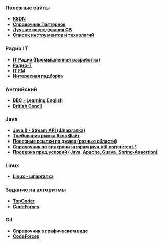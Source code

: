  
### Полезные сайты
- **<a href="https://rsdn.ru/">RSDN</a>**
- **<a href="http://design-pattern.ru/">Справочник Паттернов</a>**
- **<a href="http://jeffhuang.com/best_paper_awards.html"> Лучшие исследования CS </a>**
- **<a href="http://habrahabr.ru/company/luxoft/blog/280784/"> Список инструментов и технологий </a>**

### Радио IT 

- **<a href="https://pankratov.podfm.ru/radio/?page=2">IT Радио (Промышленная разработка) </a>**
- **<a href="http://www.radio-t.com/"> Радио-Т </a>**
- **<a href="http://guzei.com/online_radio/listen.php?online_radio_id=16714"> IT FM </a>**
- **<a href="http://www.uamedwed.com/servisy/interesnye-podkasty-dlya-it-specialista.htm"> Интересная подборка</a>**



### Английский 
- **<a href="http://www.bbc.co.uk/learningenglish/">BBC - Learning English</a>**
- **<a href="http://learnenglish.britishcouncil.org/en/magazine">British Concil</a>**

 
### Java
- **<a href="http://habrahabr.ru/company/luxoft/blog/270383/">Java 8 - Stream API (Шпаргалка)</a>**
- **<a href="https://www.youtube.com/watch?v=ft0Nj8Cm9kk">Требования рынка Яков Файт</a>**
- **<a href="https:https://habrahabr.ru/company/luxoft/blog/272025/">Полезные ссылки по джава (разные области)</a>**
- **<a href="https://habrahabr.ru/post/277669/">Справочник по синхронизаторам java.util.concurrent.*</a>**
- **<a href="http://www.sw-engineering-candies.com/blog-1/comparison-of-ways-to-check-preconditions-in-java"> Проверка пред условий (Java, Apache, Guava, Spring-Assertion)</a>**

### Linux
- **<a href="http://www.k-max.name/linux/osnovnye-komandy-linux-ili-shpargalka-nachinayushhego-linuksojda/
">Linux - шпаргалка</a>**

### Задание на алгоритмы
- **<a href="https://www.topcoder.com">TopCoder</a>**
- **<a href="http://codeforces.com">CodeForces</a>**
### Git
- **<a href="http://ndpsoftware.com/git-cheatsheet.html#loc=workspace">Справочник в графическом виде</a>**
- **<a href="http://codeforces.com">CodeForces</a>**
